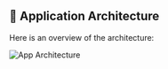 ## 🧠 Application Architecture

Here is an overview of the architecture:

![App Architecture](https://raw.githubusercontent.com/soumya813/notes-app/main/public/img/diagram.png)
